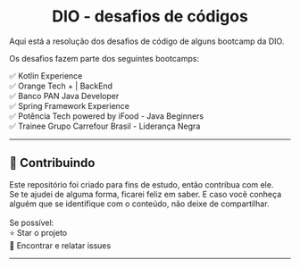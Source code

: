 <h1 align="center"> DIO - desafios de códigos </h1>

Aqui está a resolução dos desafios de código de alguns bootcamp da DIO. 

Os desafios fazem parte dos seguintes bootcamps: 

<p>
✅ Kotlin Experience <br>
✅ Orange Tech + | BackEnd <br>
✅ Banco PAN Java Developer <br>
✅ Spring Framework Experience <br>
✅ Potência Tech powered by iFood - Java Beginners <br>
✅ Trainee Grupo Carrefour Brasil - Liderança Negra <br> 
</p>

----

<h2> 🤝 Contribuindo </h2>

<p>
Este repositório foi criado para fins de estudo, então contribua com ele.<br>
Se te ajudei de alguma forma, ficarei feliz em saber. E caso você conheça alguém que se identifique com o conteúdo, não deixe de compartilhar.<br>
<br>
Se possível:<br>
⭐️  Star o projeto<br>
🐛 Encontrar e relatar issues<br>
</p>

------------


